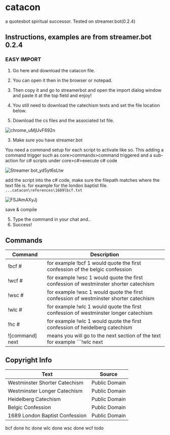 # catacon
a quotesbot spiritual successor. Tested on streamer.bot(0.2.4)

## Instructions, examples are from streamer.bot 0.2.4

### EASY IMPORT
1. Go here and download the catacon file.
2. You can open it then in the browser or notepad.
3. Then copy it and go to streamerbot and open the import dialog window and paste it at the top field and enjoy!
4. You still need to download the catechism texts and set the file location below.



1. Download the cs files and the associated txt file.

![chrome_uMjUvF692n](https://github.com/user-attachments/assets/d0a7b54f-f48b-4154-8088-a17f5ee175b9)
  
3. Make sure you have streamer.bot

You need a command setup for each script to activate like so. This adding a command trigger such as core>commands>command triggered and a sub-action for c# scripts under core>c#>execute c# code

![Streamer bot_yd5yt6sLtw](https://github.com/user-attachments/assets/1a14dbd6-3d01-4684-9167-e24a9f327065)

add the script into the c# code, make sure the filepath matches where the text file is. for example for the london baptist file. ```...catacon\references\1689lbcf.txt```

![FSJAmAXyJj](https://github.com/user-attachments/assets/b8f16ced-7a83-4ee3-9178-4c13a0af4a87)

save & compile

5. Type the command in your chat and..
6. Success!


## Commands
| Command        | Description                                                                         |
| -------------- | ----------------------------------------------------------------------------------- |
|!bcf #          | for example !bcf 1 would quote the first confession of the belgic confession        |
|!wcf #          | for example !wsc 1 would quote the first confession of westminster shorter catechism|
|!wsc #          | for example !wsc 1 would quote the first confession of westminster shorter catechism|
|!wlc #          | for example !wlc 1 would quote the first confession of westminster longer catechism |
|!hc #           | for example !wlc 1 would quote the first confession of heidelberg catechism         |
|![command] next | means you will go to the next section of the text for example ```!wlc next          |

## Copyright Info
| Text                          | Source       |
| ----------------------------- | ------------ |
|Westminster Shorter Catechism  | Public Domain|
|Westminster Longer Catechism   | Public Domain|
|Heidelberg Catechism           | Public Domain|
|Belgic Confession              | Public Domain|
|1689 London Baptist Confession | Public Domain|

bcf done
hc done
wlc done
wsc done
wcf todo
